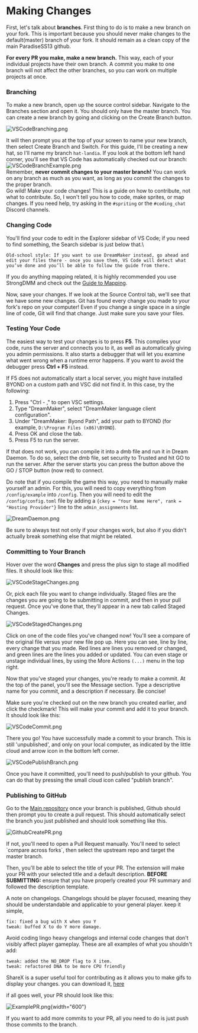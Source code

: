 # Making Changes

First, let's talk about **branches**. First thing to do is to make a new
branch on your fork. This is important because you should never make
changes to the default(master) branch of your fork. It should remain as
a clean copy of the main ParadiseSS13 github.

**For every PR you make, make a new branch.** This way, each of your
individual projects have their own branch. A commit you make to one
branch will not affect the other branches, so you can work on multiple
projects at once.

### Branching

To make a new branch, open up the source control sidebar. Navigate to
the Branches section and open it. You should only have the master
branch. You can create a new branch by going and clicking on the Create
Branch button.

![](VSCodeBranching.png "VSCodeBranching.png")

It will then prompt you at the top of your screen to name your new
branch, then select Create Branch and Switch. For this guide, I'll be
creating a new hat, so I'll name my branch `hat-landia`. If you look at
the bottom left hand corner, you'll see that VS Code has automatically
checked out our
branch:![](VSCodeBranchExample.png "VSCodeBranchExample.png")\
Remember, **never commit changes to your master branch!** You can work
on any branch as much as you want, as long as you commit the changes to
the proper branch.\
Go wild! Make your code changes! This is a guide on how to contribute,
not what to contribute. So, I won't tell you how to code, make sprites,
or map changes. If you need help, try asking in the `#spriting` or the
`#coding_chat` Discord channels.

### Changing Code

You'll find your code to edit in the Explorer sidebar of VS Code; if you
need to find something, the Search sidebar is just below that.\

    Old-school style: If you want to use DreamMaker instead, go ahead and edit your files there - once you save them, VS Code will detect what you’ve done and you’ll be able to follow the guide from there.

If you do anything mapping related, it is highly recommended you use
StrongDMM and check out the [Guide to
Mapping](Guide_to_Mapping "wikilink").

Now, save your changes. If we look at the Source Control tab, we'll see
that we have some new changes. Git has found every change you made to
your fork's repo on your computer! Even if you change a single space in
a single line of code, Git will find that change. Just make sure you
save your files.

### Testing Your Code

The easiest way to test your changes is to press **F5**. This compiles
your code, runs the server and connects you to it, as well as
automatically giving you admin permissions. It also starts a debugger
that will let you examine what went wrong when a runtime error happens.
If you want to avoid the debugger press **Ctrl + F5** instead.

If F5 does not automatically start a local server, you might have
installed BYOND on a custom path and VSC did not find it. In this case,
try the following:

1.  Press \"Ctrl - ,\" to open VSC settings.
2.  Type \"DreamMaker\", select \"DreamMaker language client
    configuration\".
3.  Under \"DreamMaker: Byond Path\", add your path to BYOND (for
    example, `D:\Program Files (x86)\BYOND`).
4.  Press OK and close the tab.
5.  Press F5 to run the server.

If that does not work, you can compile it into a dmb file and run it in
Dream Daemon. To do so, select the dmb file, set security to Trusted and
hit GO to run the server. After the server starts you can press the
button above the GO / STOP button (now red) to connect.

Do note that if you compile the game this way, you need to manually make
yourself an admin. For this, you will need to copy everything from
`/config/example` into `/config`. Then you will need to edit the
`/config/config.toml` file by adding a
`{ckey = "Your Name Here", rank = "Hosting Provider"}` line to the
`admin_assignments` list.

![](DreamDaemon.png "DreamDaemon.png")

Be sure to always test not only if your changes work, but also if you
didn't actually break something else that might be related.

### Committing to Your Branch

Hover over the word **Changes** and press the plus sign to stage all
modified files. It should look like this:

![](VSCodeStageChanges.png "VSCodeStageChanges.png")

Or, pick each file you want to change individually. Staged files are the
changes you are going to be submitting in commit, and then in your pull
request. Once you've done that, they'll appear in a new tab called
Staged Changes.

![](VSCodeStagedChanges.png "VSCodeStagedChanges.png")

Click on one of the code files you've changed now! You'll see a compare
of the original file versus your new file pop up. Here you can see, line
by line, every change that you made. Red lines are lines you removed or
changed, and green lines are the lines you added or updated. You can
even stage or unstage individual lines, by using the More Actions
`(...)` menu in the top right.

Now that you've staged your changes, you're ready to make a commit. At
the top of the panel, you'll see the Message section. Type a descriptive
name for you commit, and a description if necessary. Be concise!

Make sure you're checked out on the new branch you created earlier, and
click the checkmark! This will make your commit and add it to your
branch. It should look like this:

![](VSCodeCommit.png "VSCodeCommit.png")

There you go! You have successfully made a commit to your branch. This
is still 'unpublished', and only on your local computer, as indicated by
the little cloud and arrow icon in the bottom left corner.

![](VSCodePublishBranch.png "VSCodePublishBranch.png")

Once you have it committed, you\'ll need to push/publish to your github.
You can do that by pressing the small cloud icon called \"publish
branch\".

### Publishing to GitHub

Go to the [Main repository](https://github.com/ParadiseSS13/Paradise/)
once your branch is published, Github should then prompt you to create a
pull request. This should automatically select the branch you just
published and should look something like this.

![](GithubCreatePR.png "GithubCreatePR.png")

If not, you\'ll need to open a Pull Request manually. You\'ll need to
select \`compare across forks\`, then select the upstream repo and
target the master branch.

Then, you'll be able to select the title of your PR. The extension will
make your PR with your selected title and a default description.
**BEFORE SUBMITTING:** ensure that you have properly created your PR
summary and followed the description template.

A note on changelogs. Changelogs should be player focused, meaning they
should be understandable and applicable to your general player. keep it
simple,

    fix: fixed a bug with X when you Y
    tweak: buffed X to do Y more damage.

Avoid coding lingo heavy changelogs and internal code changes that
don\'t visibly affect player gameplay. These are all examples of what
you shouldn\'t add:

    tweak: added the NO_DROP flag to X item.
    tweak: refactored DNA to be more CPU friendly

ShareX is a super useful tool for contributing as it allows you to make
gifs to display your changes. you can download it,
[here](https://getsharex.com/)

if all goes well, your PR should look like this:

![](ExamplePR.png "ExamplePR.png"){width="600"}

If you want to add more commits to your PR, all you need to do is just
push those commits to the branch.

</div>
<div class="toccolours mw-collapsible" style="width:99%">

